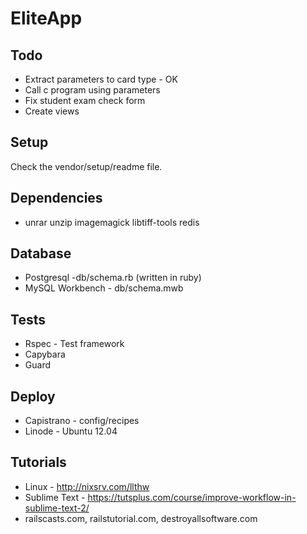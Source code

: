 # EliteApp

## Todo

* Extract parameters to card type - OK
* Call c program using parameters
* Fix student exam check form
* Create views


## Setup

Check the vendor/setup/readme file.


## Dependencies

* unrar unzip imagemagick libtiff-tools redis


## Database

* Postgresql -db/schema.rb (written in ruby)
* MySQL Workbench - db/schema.mwb


## Tests

* Rspec - Test framework
* Capybara
* Guard


## Deploy

* Capistrano - config/recipes
* Linode - Ubuntu 12.04


## Tutorials

* Linux - http://nixsrv.com/llthw
* Sublime Text - https://tutsplus.com/course/improve-workflow-in-sublime-text-2/
* railscasts.com, railstutorial.com, destroyallsoftware.com

